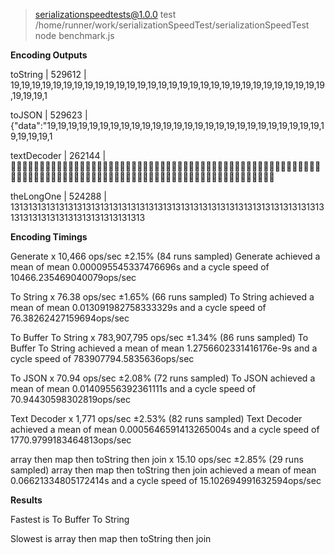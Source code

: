 
> serializationspeedtests@1.0.0 test /home/runner/work/serializationSpeedTest/serializationSpeedTest
> node benchmark.js

**Encoding Outputs**

toString | 529612 | 19,19,19,19,19,19,19,19,19,19,19,19,19,19,19,19,19,19,19,19,19,19,19,19,19,19,19,19,19,19,19,19,19,1

toJSON | 529623 | {"data":"19,19,19,19,19,19,19,19,19,19,19,19,19,19,19,19,19,19,19,19,19,19,19,19,19,19,19,19,19,19,1

textDecoder | 262144 | 

theLongOne | 524288 | 1313131313131313131313131313131313131313131313131313131313131313131313131313131313131313131313131313

**Encoding Timings**

Generate x 10,466 ops/sec ±2.15% (84 runs sampled)
Generate achieved a mean of mean 0.000095545337476696s and a cycle speed of 10466.235469040079ops/sec

To String x 76.38 ops/sec ±1.65% (66 runs sampled)
To String achieved a mean of mean 0.013091982758333329s and a cycle speed of 76.38262427159694ops/sec

To Buffer To String x 783,907,795 ops/sec ±1.34% (86 runs sampled)
To Buffer To String achieved a mean of mean 1.2756602331416176e-9s and a cycle speed of 783907794.5835636ops/sec

To JSON x 70.94 ops/sec ±2.08% (72 runs sampled)
To JSON achieved a mean of mean 0.01409556392361111s and a cycle speed of 70.94430598302819ops/sec

Text Decoder x 1,771 ops/sec ±2.53% (82 runs sampled)
Text Decoder achieved a mean of mean 0.0005646591413265004s and a cycle speed of 1770.9799183464813ops/sec

array then map then toString then join x 15.10 ops/sec ±2.85% (29 runs sampled)
array then map then toString then join achieved a mean of mean 0.06621334805172414s and a cycle speed of 15.102694991632594ops/sec

**Results**

Fastest is To Buffer To String

Slowest is array then map then toString then join

